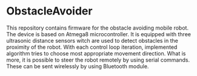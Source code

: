 # ObstacleAvoider
This repository contains firmware for the obstacle avoiding mobile robot.
The device is based on Atmega8 microcontroller. It is equipped with three ultrasonic 
distance sensors witch are used to detect obstacles in the proximity of the robot.
With each control loop iteration, implemented algorithm tries to choose most appropriate movement direction.
What is more, it is possible to steer the robot remotely by using serial commands.
These can be sent wirelessly by using Bluetooth module.
